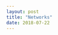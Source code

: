 ```yaml
---
layout: post
title: "Networks"
date: 2018-07-22
---
```



<html>
	<head>
		<style>
    .vis-item {
    font-family:"Arial", Helvetica, sans-serif;
    font-size: 62.5%;
    border-color: #112731;
    background-color: #8BC190;
    }
  </style>
		<script src="../../dist/vis.js"></script>
		<link href="../../dist/vis.css" rel="stylesheet" type="text/css" />
	</head>
	<body>
		<div id="visualization"></div>
		<script type="text/javascript">
  var nodes = new vis.DataSet([
        {id: 1, label: 'Philadelphia', color:'#a0db8e'},
        {id: 2, label: 'New York', color:'#d1dfea'},
        {id: 3, label: 'Trenton', color:'#d1dfea'},
        {id: 4, label: 'San Juan, PR', color:'#d1dfea'},
        {id: 5, label: 'Allentow', color:'#d1dfea'},
        {id: 6, label: 'Anchorage', color:'#d1dfea'},
        {id: 7, label: 'Ponce, PR', color:'#d1dfea'},
        {id: 8, label: 'Minneapolis', color:'#d1dfea'},
        {id: 9, label: 'Nashville', color:'#d1dfea'},
        {id: 10, label: 'Riverside, CA', color:'#d1dfea'},
        {id: 11, label: 'Lakeland, FL', color:'#d1dfea'}
    ]);

    var edges = new vis.DataSet([
        {from: 1, to: 2, value:2.96182913, arrows:'from'},
        {from: 1, to: 3, value:0.03059659, arrows:'from'},
        {from: 1, to: 4, value:0.06547167, arrows:'from'},
        {from: 1, to: 5, value:0.23517309, arrows:'from'},
        {from: 1, to: 6, value:0.33764111, arrows:'from'},
        {from: 1, to: 7, value:0.4260872, arrows:'from'},
        {from: 1, to: 8, value:0.45664783, arrows:'from'},
        {from: 1, to: 9, value:0.46635533, arrows:'from'},
        {from: 1, to: 10, value:0.46743394, arrows:'from'},
        {from: 1, to: 11, value:0.47642236, arrows:'from'}
    ]);

   var container = document.getElementById('network');

   var data = {
        nodes: nodes,
        edges: edges
    };
    var options = {};

   var network = new vis.Network(container, data, options);
</script>
	</body>
</html>
